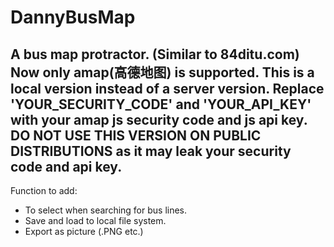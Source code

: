 # DannyBusMap
A bus map protractor. (Similar to 84ditu.com)
Now only amap(高德地图) is supported.
**This is a local version instead of a server version. Replace 'YOUR_SECURITY_CODE' and 'YOUR_API_KEY' with your amap js security code and js api key. DO NOT USE THIS VERSION ON PUBLIC DISTRIBUTIONS as it may leak your security code and api key.**
---
Function to add:
- To select when searching for bus lines.
- Save and load to local file system.
- Export as picture (.PNG etc.)
